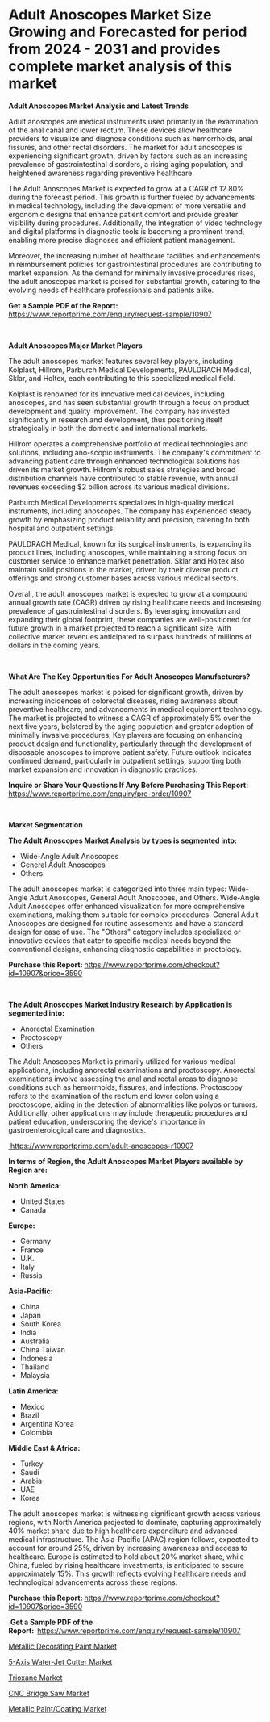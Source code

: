 <p><h1>Adult Anoscopes Market Size Growing and Forecasted for period from 2024 - 2031 and provides complete market analysis of this market</h1></p><p><strong>Adult Anoscopes Market Analysis and Latest Trends</strong></p>
<p><p>Adult anoscopes are medical instruments used primarily in the examination of the anal canal and lower rectum. These devices allow healthcare providers to visualize and diagnose conditions such as hemorrhoids, anal fissures, and other rectal disorders. The market for adult anoscopes is experiencing significant growth, driven by factors such as an increasing prevalence of gastrointestinal disorders, a rising aging population, and heightened awareness regarding preventive healthcare.</p><p>The Adult Anoscopes Market is expected to grow at a CAGR of 12.80% during the forecast period. This growth is further fueled by advancements in medical technology, including the development of more versatile and ergonomic designs that enhance patient comfort and provide greater visibility during procedures. Additionally, the integration of video technology and digital platforms in diagnostic tools is becoming a prominent trend, enabling more precise diagnoses and efficient patient management.</p><p>Moreover, the increasing number of healthcare facilities and enhancements in reimbursement policies for gastrointestinal procedures are contributing to market expansion. As the demand for minimally invasive procedures rises, the adult anoscopes market is poised for substantial growth, catering to the evolving needs of healthcare professionals and patients alike.</p></p>
<p><strong>Get a Sample PDF of the Report:&nbsp;</strong> <a href="https://www.reportprime.com/enquiry/request-sample/10907">https://www.reportprime.com/enquiry/request-sample/10907</a></p>
<p>&nbsp;</p>
<p><strong>Adult Anoscopes Major Market Players</strong></p>
<p><p>The adult anoscopes market features several key players, including Kolplast, Hillrom, Parburch Medical Developments, PAULDRACH Medical, Sklar, and Holtex, each contributing to this specialized medical field. </p><p>Kolplast is renowned for its innovative medical devices, including anoscopes, and has seen substantial growth through a focus on product development and quality improvement. The company has invested significantly in research and development, thus positioning itself strategically in both the domestic and international markets.</p><p>Hillrom operates a comprehensive portfolio of medical technologies and solutions, including ano-scopic instruments. The company's commitment to advancing patient care through enhanced technological solutions has driven its market growth. Hillrom's robust sales strategies and broad distribution channels have contributed to stable revenue, with annual revenues exceeding $2 billion across its various medical divisions.</p><p>Parburch Medical Developments specializes in high-quality medical instruments, including anoscopes. The company has experienced steady growth by emphasizing product reliability and precision, catering to both hospital and outpatient settings. </p><p>PAULDRACH Medical, known for its surgical instruments, is expanding its product lines, including anoscopes, while maintaining a strong focus on customer service to enhance market penetration. Sklar and Holtex also maintain solid positions in the market, driven by their diverse product offerings and strong customer bases across various medical sectors.</p><p>Overall, the adult anoscopes market is expected to grow at a compound annual growth rate (CAGR) driven by rising healthcare needs and increasing prevalence of gastrointestinal disorders. By leveraging innovation and expanding their global footprint, these companies are well-positioned for future growth in a market projected to reach a significant size, with collective market revenues anticipated to surpass hundreds of millions of dollars in the coming years.</p></p>
<p>&nbsp;</p>
<p><strong>What Are The Key Opportunities For Adult Anoscopes Manufacturers?</strong></p>
<p><p>The adult anoscopes market is poised for significant growth, driven by increasing incidences of colorectal diseases, rising awareness about preventive healthcare, and advancements in medical equipment technology. The market is projected to witness a CAGR of approximately 5% over the next five years, bolstered by the aging population and greater adoption of minimally invasive procedures. Key players are focusing on enhancing product design and functionality, particularly through the development of disposable anoscopes to improve patient safety. Future outlook indicates continued demand, particularly in outpatient settings, supporting both market expansion and innovation in diagnostic practices.</p></p>
<p><strong>Inquire or Share Your Questions If Any Before Purchasing This Report:</strong> <a href="https://www.reportprime.com/enquiry/pre-order/10907">https://www.reportprime.com/enquiry/pre-order/10907</a></p>
<p>&nbsp;</p>
<p><strong>Market Segmentation</strong></p>
<p><strong>The Adult Anoscopes Market Analysis by types is segmented into:</strong></p>
<p><ul><li>Wide-Angle Adult Anoscopes</li><li>General Adult Anoscopes</li><li>Others</li></ul></p>
<p><p>The adult anoscopes market is categorized into three main types: Wide-Angle Adult Anoscopes, General Adult Anoscopes, and Others. Wide-Angle Adult Anoscopes offer enhanced visualization for more comprehensive examinations, making them suitable for complex procedures. General Adult Anoscopes are designed for routine assessments and have a standard design for ease of use. The "Others" category includes specialized or innovative devices that cater to specific medical needs beyond the conventional designs, enhancing diagnostic capabilities in proctology.</p></p>
<p><strong>Purchase this Report:&nbsp;</strong><a href="https://www.reportprime.com/checkout?id=10907&price=3590">https://www.reportprime.com/checkout?id=10907&price=3590</a></p>
<p>&nbsp;</p>
<p><strong>The Adult Anoscopes Market Industry Research by Application is segmented into:</strong></p>
<p><ul><li>Anorectal Examination</li><li>Proctoscopy</li><li>Others</li></ul></p>
<p><p>The Adult Anoscopes Market is primarily utilized for various medical applications, including anorectal examinations and proctoscopy. Anorectal examinations involve assessing the anal and rectal areas to diagnose conditions such as hemorrhoids, fissures, and infections. Proctoscopy refers to the examination of the rectum and lower colon using a proctoscope, aiding in the detection of abnormalities like polyps or tumors. Additionally, other applications may include therapeutic procedures and patient education, underscoring the device's importance in gastroenterological care and diagnostics.</p></p>
<p><a href="https://www.reportprime.com/adult-anoscopes-r10907">&nbsp;https://www.reportprime.com/adult-anoscopes-r10907</a></p>
<p><strong>In terms of Region, the Adult Anoscopes Market Players available by Region are:</strong></p>
<p>
    <p> <strong> North America: </strong>
        <ul>
            <li>United States</li>
            <li>Canada</li>
        </ul>
        </p> 
    <p> <strong> Europe: </strong>
        <ul>
            <li>Germany</li>
            <li>France</li>
            <li>U.K.</li>
            <li>Italy</li>
            <li>Russia</li>
        </ul>
        </p> 
    <p> <strong> Asia-Pacific: </strong>
        <ul>
            <li>China</li>
            <li>Japan</li>
            <li>South Korea</li>
            <li>India</li>
            <li>Australia</li>
            <li>China Taiwan</li>
            <li>Indonesia</li>
            <li>Thailand</li>
            <li>Malaysia</li>
        </ul>
        </p> 
    <p> <strong> Latin America: </strong>
        <ul>
            <li>Mexico</li>
            <li>Brazil</li>
            <li>Argentina Korea</li>
            <li>Colombia</li>
        </ul>
        </p> 
    <p> <strong> Middle East & Africa: </strong>
        <ul>
            <li>Turkey</li>
            <li>Saudi</li>
            <li>Arabia</li>
            <li>UAE</li>
            <li>Korea</li>
        </ul>
    </p>
    </p>
<p><p>The adult anoscopes market is witnessing significant growth across various regions, with North America projected to dominate, capturing approximately 40% market share due to high healthcare expenditure and advanced medical infrastructure. The Asia-Pacific (APAC) region follows, expected to account for around 25%, driven by increasing awareness and access to healthcare. Europe is estimated to hold about 20% market share, while China, fueled by rising healthcare investments, is anticipated to secure approximately 15%. This growth reflects evolving healthcare needs and technological advancements across these regions.</p></p>
<p><strong>Purchase this Report: </strong><a href="https://www.reportprime.com/checkout?id=10907&price=3590">https://www.reportprime.com/checkout?id=10907&price=3590</a></p>
<p>&nbsp;<strong>Get a Sample PDF of the Report:&nbsp;&nbsp;</strong><a href="https://www.reportprime.com/enquiry/request-sample/10907">https://www.reportprime.com/enquiry/request-sample/10907</a></p>
<p><strong></strong></p>
<p><p><a href="https://medium.com/@luke.wilson7856/this-report-on-metallic-decorating-paint-market-is-a-comprehensive-analysis-of-market-shares-b822247943c2">Metallic Decorating Paint Market</a></p><p><a href="https://issuu.com/reportprime-2/docs/5-axis-water-jet-cutter-market-size_ec1f4b95f01c9e">5-Axis Water-Jet Cutter Market</a></p><p><a href="https://www.linkedin.com/pulse/trioxane-market-report-product-type-099more-than-99-end-uh0pe?trackingId=ykWoOidjRoWThUjdloUZ6Q%3D%3D">Trioxane Market</a></p><p><a href="https://issuu.com/reportprime-2/docs/cnc-bridge-saw-market-size-2030.ppt_4cc5a7c6af9da9">CNC Bridge Saw Market</a></p><p><a href="https://medium.com/@luke.wilson7856/the-metallic-paint-coating-industry-analysis-report-offers-a-comprehensive-and-current-dba0d22749bc">Metallic Paint/Coating Market</a></p></p>